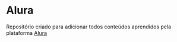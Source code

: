 <h1>Alura</h1>

<p>
  Repositório criado para adicionar todos conteúdos aprendidos pela plataforma <a href="https://www.alura.com.br/" target="_blank">Alura</a>
</p>
